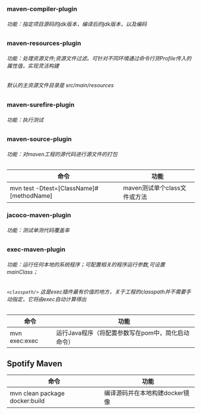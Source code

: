
### maven-compiler-plugin
###### 功能：指定项目源码的jdk版本，编译后的jdk版本，以及编码


### maven-resources-plugin
###### 功能：处理资源文件;资源文件过滤。可针对不同环境通过命令行货Profile传入的属性值，实现灵活构建
###### 默认的主资源文件目录是 src/main/resources

### maven-surefire-plugin
###### 功能：执行测试

### maven-source-plugin
###### 功能：对maven工程的源代码进行源文件的打包
| 命令           | 功能                                                   |
| ---------------- | -------------------------------------------------------- |
|mvn test -Dtest=[ClassName]#[methodName]           | maven测试单个class文件或方法                             |


### jacoco-maven-plugin
###### 功能：测试单测代码覆盖率


### exec-maven-plugin
###### 功能：运行任何本地的系统程序；可配置相关的程序运行参数,可设置mainClass；
###### `<classpath/>` 这是exec插件最有价值的地方，关于工程的classpath并不需要手动指定，它将由exec自动计算得出
| 命令           | 功能                                                   |
| ---------------- | -------------------------------------------------------- |
|mvn exec:exec          | 运行Java程序（将配置参数写在pom中，简化启动命令）                             |


## Spotify Maven

| 命令           | 功能                                                   |
| ---------------- | -------------------------------------------------------- |
|mvn clean package docker:build          | 编译源码并在本地构建docker镜像                           |


